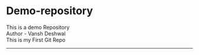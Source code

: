 # Demo-repository
This is a demo Repository 
<br>
Author - Vansh Deshwal
<br>
This is my First Git Repo
<hr>
